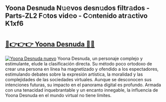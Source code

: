 ## Yoona Desnuda N𝚞𝚎vos desn𝚞dos filtr𝚊dos - Parts-ZL2 F𝚘tos vid𝚎o - C𝚘ntenido atr𝚊ctivo K1xf6

# <h2><a href="http://mb4tpu.tromn.icu/?c=Yoona+Desnuda">🔗👉👉👉 Yoona Desnuda 🔗🔗</a></h2>

[![Yoona Desnuda nuevo](https://i.imgur.com/pEAQMta.gif)](http://mb4tpu.tromn.icu/?c=Yoona+Desnuda)
Yoona Desnuda, un personaje complejo y estimulante, elude la clasificación directa. Su método poco ortodoxo de crear una persona en línea ha magnetizado y ofendido a los espectadores, estimulando debates sobre la expresión artística, la moralidad y las complejidades de las sociedades virtuales. Aunque se desconocen sus intenciones futuras, su impacto en el panorama digital es profundo. Armada con una tenacidad inquebrantable y un encanto innegable, la influencia de Yoona Desnuda en el mundo virtual no tiene límites.

